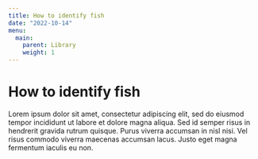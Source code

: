 ```yaml
---
title: How to identify fish
date: "2022-10-14"
menu:
  main:
    parent: Library
    weight: 1
---
```


# How to identify fish

Lorem ipsum dolor sit amet, consectetur adipiscing elit, sed do eiusmod
tempor incididunt ut labore et dolore magna aliqua. Sed id semper risus in
hendrerit gravida rutrum quisque. Purus viverra accumsan in nisl nisi. Vel
risus commodo viverra maecenas accumsan lacus. Justo eget magna fermentum
iaculis eu non.
